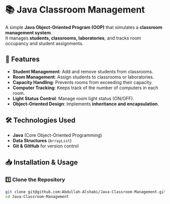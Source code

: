 # 📚 Java Classroom Management

A simple **Java Object-Oriented Program (OOP)** that simulates a **classroom management system**.  
It manages **students, classrooms, laboratories**, and tracks room occupancy and student assignments.

## 🚀 Features
- **Student Management**: Add and remove students from classrooms.
- **Room Management**: Assign students to classrooms or laboratories.
- **Capacity Handling**: Prevents rooms from exceeding their capacity.
- **Computer Tracking**: Keeps track of the number of computers in each room.
- **Light Status Control**: Manage room light status (ON/OFF).
- **Object-Oriented Design**: Implements **inheritance and encapsulation**.

## 🛠 Technologies Used
- **Java** (Core Object-Oriented Programming)
- **Data Structures** (`ArrayList`)
- **Git & GitHub** for version control

## 📥 Installation & Usage
### 1️⃣ Clone the Repository
```bash
git clone git@github.com:Abdullah-Alshabi/Java-Classroom-Management.git
cd Java-Classroom-Management
